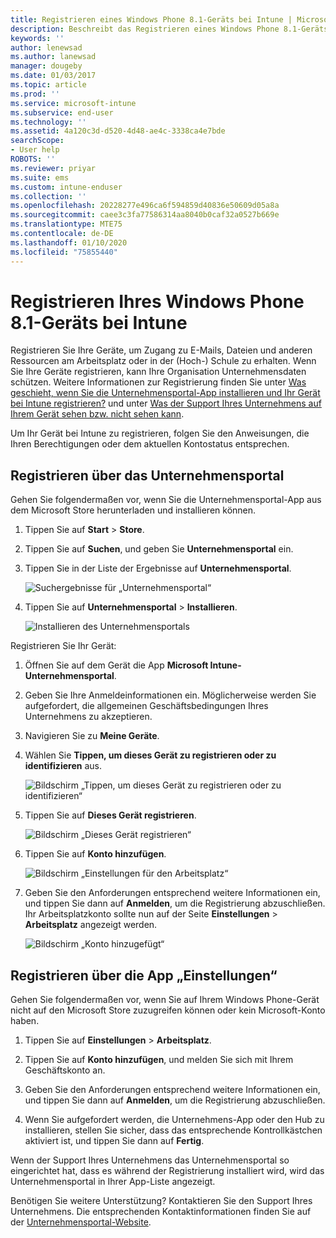 ```yaml
---
title: Registrieren eines Windows Phone 8.1-Geräts bei Intune | Microsoft-Dokumentation
description: Beschreibt das Registrieren eines Windows Phone 8.1-Geräts bei Intune.
keywords: ''
author: lenewsad
ms.author: lanewsad
manager: dougeby
ms.date: 01/03/2017
ms.topic: article
ms.prod: ''
ms.service: microsoft-intune
ms.subservice: end-user
ms.technology: ''
ms.assetid: 4a120c3d-d520-4d48-ae4c-3338ca4e7bde
searchScope:
- User help
ROBOTS: ''
ms.reviewer: priyar
ms.suite: ems
ms.custom: intune-enduser
ms.collection: ''
ms.openlocfilehash: 20228277e496ca6f594859d40836e50609d05a8a
ms.sourcegitcommit: caee3c3fa77586314aa8040b0caf32a0527b669e
ms.translationtype: MTE75
ms.contentlocale: de-DE
ms.lasthandoff: 01/10/2020
ms.locfileid: "75855440"
---
```

# <a name="enroll-your-windows-phone-81-device-in-intune"></a>Registrieren Ihres Windows Phone 8.1-Geräts bei Intune  

Registrieren Sie Ihre Geräte, um Zugang zu E-Mails, Dateien und anderen Ressourcen am Arbeitsplatz oder in der (Hoch-) Schule zu erhalten. Wenn Sie Ihre Geräte registrieren, kann Ihre Organisation Unternehmensdaten schützen. Weitere Informationen zur Registrierung finden Sie unter [Was geschieht, wenn Sie die Unternehmensportal-App installieren und Ihr Gerät bei Intune registrieren?](what-happens-if-you-install-the-company-portal-app-and-enroll-your-device-in-intune-windows.md) und unter [Was der Support Ihres Unternehmens auf Ihrem Gerät sehen bzw. nicht sehen kann](what-info-can-your-company-see-when-you-enroll-your-device-in-intune.md).  

Um Ihr Gerät bei Intune zu registrieren, folgen Sie den Anweisungen, die Ihren Berechtigungen oder dem aktuellen Kontostatus entsprechen.

## <a name="enroll-through-company-portal"></a>Registrieren über das Unternehmensportal  
Gehen Sie folgendermaßen vor, wenn Sie die Unternehmensportal-App aus dem Microsoft Store herunterladen und installieren können. 

1. Tippen Sie auf **Start** > **Store**.  

2. Tippen Sie auf **Suchen**, und geben Sie **Unternehmensportal** ein.  

3. Tippen Sie in der Liste der Ergebnisse auf **Unternehmensportal**.  


    ![Suchergebnisse für „Unternehmensportal“](./media/WP81-1-CP-search-store-v2.png)  

4. Tippen Sie auf **Unternehmensportal** &gt; **Installieren**.  


    ![Installieren des Unternehmensportals](./media/WP81-2-CP-install-v2.png)  

Registrieren Sie Ihr Gerät:  

1. Öffnen Sie auf dem Gerät die App **Microsoft Intune-Unternehmensportal**.  


2. Geben Sie Ihre Anmeldeinformationen ein. Möglicherweise werden Sie aufgefordert, die allgemeinen Geschäftsbedingungen Ihres Unternehmens zu akzeptieren.  

3. Navigieren Sie zu **Meine Geräte**.  

4. Wählen Sie **Tippen, um dieses Gerät zu registrieren oder zu identifizieren** aus.  


    ![Bildschirm „Tippen, um dieses Gerät zu registrieren oder zu identifizieren“](./media/WP81-enroll-1-swipe-my-devices.png)  

5. Tippen Sie auf **Dieses Gerät registrieren**.  


    ![Bildschirm „Dieses Gerät registrieren“](./media/WP81-enroll-2-enroll-this-device.png)  

6. Tippen Sie auf **Konto hinzufügen**.  


    ![Bildschirm „Einstellungen für den Arbeitsplatz“](./media/WP81-enroll-3-workplace-add-acct.png)  

7. Geben Sie den Anforderungen entsprechend weitere Informationen ein, und tippen Sie dann auf **Anmelden**, um die Registrierung abzuschließen. Ihr Arbeitsplatzkonto sollte nun auf der Seite **Einstellungen** &gt; **Arbeitsplatz** angezeigt werden.  


    ![Bildschirm „Konto hinzugefügt“](./media/WP81-enroll-4-account-added.png)  

## <a name="enroll-through-settings-app"></a>Registrieren über die App „Einstellungen“  
Gehen Sie folgendermaßen vor, wenn Sie auf Ihrem Windows Phone-Gerät nicht auf den Microsoft Store zuzugreifen können oder kein Microsoft-Konto haben.

1. Tippen Sie auf **Einstellungen** &gt; **Arbeitsplatz**.  

2. Tippen Sie auf **Konto hinzufügen**, und melden Sie sich mit Ihrem Geschäftskonto an.  

3. Geben Sie den Anforderungen entsprechend weitere Informationen ein, und tippen Sie dann auf **Anmelden**, um die Registrierung abzuschließen.  

4. Wenn Sie aufgefordert werden, die Unternehmens-App oder den Hub zu installieren, stellen Sie sicher, dass das entsprechende Kontrollkästchen aktiviert ist, und tippen Sie dann auf **Fertig**.  

Wenn der Support Ihres Unternehmens das Unternehmensportal so eingerichtet hat, dass es während der Registrierung installiert wird, wird das Unternehmensportal in Ihrer App-Liste angezeigt.  

Benötigen Sie weitere Unterstützung? Kontaktieren Sie den Support Ihres Unternehmens. Die entsprechenden Kontaktinformationen finden Sie auf der [Unternehmensportal-Website](https://go.microsoft.com/fwlink/?linkid=2010980).
